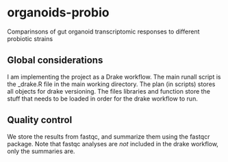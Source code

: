 # organoids-probio
Comparinsons of gut organoid transcriptomic responses to different probiotic strains

## Global considerations

I am implementing the project as a Drake workflow. 
The main runall script is the _drake.R file in the main working directory.
The plan (in scripts) stores all objects for drake versioning.
The files libraries and function store the stuff that needs to be loaded in order for the drake workflow to run.

## Quality control

We store the results from fastqc, and summarize them using the fastqcr package.
Note that fastqc analyses are *not* included in the drake workflow, only the summaries are.
